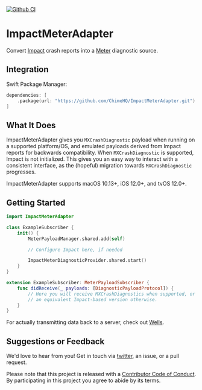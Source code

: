 [![Github CI](https://github.com/ChimeHQ/ImpactMeterAdapter/workflows/CI/badge.svg)](https://github.com/ChimeHQ/ImpactMeterAdapter/actions)

# ImpactMeterAdapter

Convert [Impact](https://github.com/ChimeHQ/Impact) crash reports into a [Meter](https://github.com/ChimeHQ/Meter) diagnostic source.

## Integration

Swift Package Manager:

```swift
dependencies: [
    .package(url: "https://github.com/ChimeHQ/ImpactMeterAdapter.git")
]
```

## What It Does

ImpactMeterAdapter gives you `MXCrashDiagnostic` payload when running on a supported platform/OS, and emulated payloads derived from Impact reports for backwards compatibility. When `MXCrashDiagnostic` is supported, Impact is not initialized. This gives you an easy way to interact with a consistent interface, as the (hopeful) migration towards `MXCrashDiagnostic` progresses.

ImpactMeterAdapter supports macOS 10.13+, iOS 12.0+, and tvOS 12.0+.

## Getting Started

```swift
import ImpactMeterAdapter

class ExampleSubscriber {
    init() {
        MeterPayloadManager.shared.add(self)

        // Configure Impact here, if needed

        ImpactMeterDiagnosticProvider.shared.start()
    }
}

extension ExampleSubscriber: MeterPayloadSubscriber {
    func didReceive(_ payloads: [DiagnosticPayloadProtocol]) {
        // Here you will receive MXCrashDiagnostics when supported, or
        // an equivalent Impact-based version otherwise.
    }
}
```

For actually transmitting data back to a server, check out [Wells](https://github.com/ChimeHQ/Wells).

## Suggestions or Feedback

We'd love to hear from you! Get in touch via [twitter](https://twitter.com/chimehq), an issue, or a pull request.

Please note that this project is released with a [Contributor Code of Conduct](CODE_OF_CONDUCT.md). By participating in this project you agree to abide by its terms.
